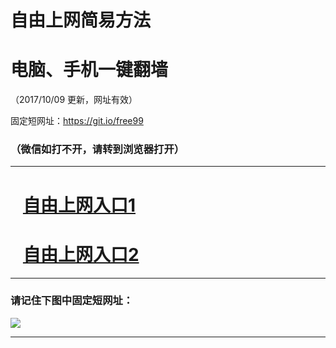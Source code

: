 ﻿# 自由上网简易方法

# 电脑、手机一键翻墙

（2017/10/09 更新，网址有效）

固定短网址：https://git.io/free99

### （微信如打不开，请转到浏览器打开）


***





# &nbsp;&nbsp; <a href="http://ft184326091.fwq-tz-1001.info/fwqtz01.html?t=100900112543 " target="_blank">自由上网入口1</a>
# &nbsp;&nbsp; <a href="http://ft2913817068.fwq-tz-1002.info/fwqtz02.html?t=100900112820 " target="_blank">自由上网入口2</a>
***

### 请记住下图中固定短网址：

<img src="https://s3-us-west-2.amazonaws.com/fwq-1001/yjfq-20170905okok.png" /> 


***

